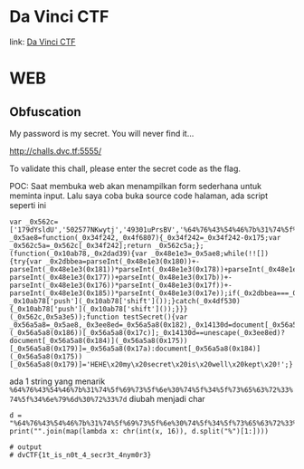 # Da Vinci CTF
link: [Da Vinci CTF](https://dvc.tf/)

# WEB
## Obfuscation

My password is my secret. You will never find it...

http://challs.dvc.tf:5555/

To validate this chall, please enter the secret code as the flag.

POC:
Saat membuka web akan menampilkan form sederhana untuk meminta input. Lalu saya coba buka source code halaman, ada script seperti ini
```
var _0x562c=['179dYsldU','502577NKwytj','49301uPrsBV','%64%76%43%54%46%7b%31%74%5f%69%73%5f%6e%30%74%5f%34%5f%73%65%63%72%33%74%5f%34%6e%79%6d%30%72%33%7d','41567Xaicqe','getElementById','2IMuDQu','secret','result','111HrUPrb','238340OvJqoS','1XVHayx','innerHTML','OOO\x20NO\x20you\x20have\x20found\x20my\x20secret\x20!','353385nZcsex','value','1UUUnkm','110191GWccce'];var _0x5ae8=function(_0x34f242,_0x4f6807){_0x34f242=_0x34f242-0x175;var _0x562c5a=_0x562c[_0x34f242];return _0x562c5a;};(function(_0x10ab78,_0x2dad39){var _0x48e1e3=_0x5ae8;while(!![]){try{var _0x2dbbea=parseInt(_0x48e1e3(0x180))+-parseInt(_0x48e1e3(0x181))*parseInt(_0x48e1e3(0x178))+parseInt(_0x48e1e3(0x17d))*parseInt(_0x48e1e3(0x183))+-parseInt(_0x48e1e3(0x177))+parseInt(_0x48e1e3(0x17b))+-parseInt(_0x48e1e3(0x176))*parseInt(_0x48e1e3(0x17f))+-parseInt(_0x48e1e3(0x185))*parseInt(_0x48e1e3(0x17e));if(_0x2dbbea===_0x2dad39)break;else _0x10ab78['push'](_0x10ab78['shift']());}catch(_0x4df530){_0x10ab78['push'](_0x10ab78['shift']());}}}(_0x562c,0x5a3e5));function testSecret(){var _0x56a5a8=_0x5ae8,_0x3ee8ed=_0x56a5a8(0x182),_0x14130d=document[_0x56a5a8(0x184)](_0x56a5a8(0x186))[_0x56a5a8(0x17c)];_0x14130d==unescape(_0x3ee8ed)?document[_0x56a5a8(0x184)](_0x56a5a8(0x175))[_0x56a5a8(0x179)]=_0x56a5a8(0x17a):document[_0x56a5a8(0x184)](_0x56a5a8(0x175))[_0x56a5a8(0x179)]='HEHE\x20my\x20secret\x20is\x20well\x20kept\x20!';}
```
ada 1 string yang menarik
`%64%76%43%54%46%7b%31%74%5f%69%73%5f%6e%30%74%5f%34%5f%73%65%63%72%33%74%5f%34%6e%79%6d%30%72%33%7d`
diubah menjadi char
```
d = "%64%76%43%54%46%7b%31%74%5f%69%73%5f%6e%30%74%5f%34%5f%73%65%63%72%33%74%5f%34%6e%79%6d%30%72%33%7d"
print("".join(map(lambda x: chr(int(x, 16)), d.split("%")[1:])))

# output
# dvCTF{1t_is_n0t_4_secr3t_4nym0r3}
```
